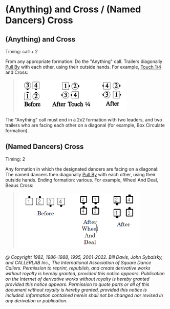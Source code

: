 
# (Anything) and Cross / (Named Dancers) Cross

## (Anything) and Cross

Timing: call + 2

From any appropriate formation: Do the "Anything" call.
Trailers diagonally [Pull By](../b1/pull_by.md) with each other, using their
outside hands. For
example, [Touch 1/4](../b2/touch_a_quarter.md) and Cross:

> 
> ![alt](anything_and_cross_1a.png)![alt](anything_and_cross_1b.png)![alt](anything_and_cross_1c.png)
> 

The "Anything" call must end in a 2x2 formation with two leaders,
and two trailers who are facing each
other on a diagonal (for example, Box Circulate formation).

## (Named Dancers) Cross

Timing: 2

Any formation in which the designated dancers are facing on a diagonal: The named dancers then
diagonally [Pull By](../b1/pull_by.md) with each other, using their outside hands.
Ending formation: various. For example, Wheel And Deal, Beaus Cross:

>
> ![alt](named_dancers_cross_1a.png)![alt](named_dancers_cross_1b.png)![alt](named_dancers_cross_1c.png)
>

###### @ Copyright 1982, 1986-1988, 1995, 2001-2022. Bill Davis, John Sybalsky, and CALLERLAB Inc., The International Association of Square Dance Callers. Permission to reprint, republish, and create derivative works without royalty is hereby granted, provided this notice appears. Publication on the Internet of derivative works without royalty is hereby granted provided this notice appears. Permission to quote parts or all of this document without royalty is hereby granted, provided this notice is included. Information contained herein shall not be changed nor revised in any derivation or publication.
